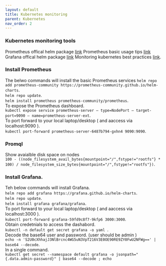 ```yaml
---
layout: default
title: Kubernetes monitoring
parent: Kubernetes
nav_order: 2
---
```


### Kubernetes monitoring tools

Prometheus offical helm package [link](https://artifacthub.io/packages/helm/prometheus-community/prometheus)
Prometheus basic usage tips [link](https://www.tigera.io/learn/guides/prometheus-monitoring/prometheus-metrics/)
Grafana offical helm package [link]( https://artifacthub.io/packages/helm/grafana/grafana )
Monitoring kubernetes best practices [link](https://www.cncf.io/blog/2020/06/30/kubernetes-best-practices-for-monitoring-and-alerts/).  



### Install Prometheus

The belwo commands will install the basic Prometheus services
```helm repo add prometheus-community https://prometheus-community.github.io/helm-charts```.  
```helm repo update```.   
```helm install prometheus prometheus-community/prometheus```.  
To expose the Prometheus dashboard.   
```kubectl expose service prometheus-server — type=NodePort — target-port=9090 — name=prometheus-server-ext```.  
To port forward to your local laptop/desktop ( and aaccess via localhost:9090 ).  
```kubectl port-forward prometheus-server-6487b794-gxhn4 9090:9090```.  


### Promql
Show avaialble disk space on nodes    
```100 - ((node_filesystem_avail_bytes{mountpoint="/",fstype!="rootfs"} * 100) / node_filesystem_size_bytes{mountpoint="/",fstype!="rootfs"})```.  



### Install Grafana.   

Teh below commands will install Grafana.  
```helm repo add grafana https://grafana.github.io/helm-charts```.  
```helm repo update```.   
```helm install grafana grafana/grafana```.  
To port forward to your local laptop/desktop ( and aaccess via localhost:3000 ).  
```kubectl port-forward grafana-59fd9c8f7-9kfp6 3000:3000```.  
Obtain credetnials to access the dashabord.  
```kubectl -n default get secret grafana -o yaml ```.  
Decode the base64 user and password. (user should be admin )   
```echo -n 'S2U0cXhhajJ3NlBrcnc4WG5uN3VpT216V3E0OE90RE9ZY0FwU2NFWg==' | base64 --decode```.  
In a single command.  
```kubectl get secret --namespace default grafana -o jsonpath="{.data.admin-password}" | base64 --decode ; echo```
   


